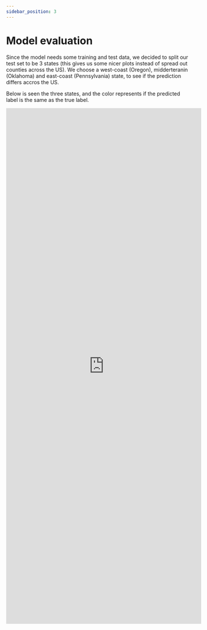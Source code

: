 ```yaml
---
sidebar_position: 3
---
```


# Model evaluation

Since the model needs some training and test data, we decided to split our test set to be 3 states (this gives us some nicer plots instead of spread out counties across the US). We choose a west-coast (Oregon), midderteranin (Oklahoma) and east-coast (Pennsylvania) state, to see if the prediction differs accros the US. 

Below is seen the three states, and the color represents if the predicted label is the same as the true label.

<iframe src="https://peetzie.github.io/SocialData_InteractiveMaps/Predict_states.html"
	sandbox="allow-same-origin allow-scripts"
	width="105%"
	height="1400"
	scrolling="yes"
	seamless="seamless"
	frameborder="0">
</iframe>

